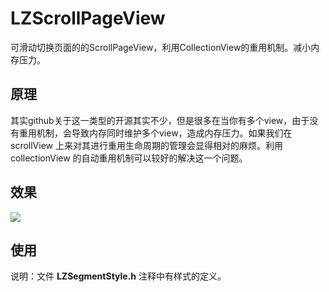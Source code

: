 # LZScrollPageView
可滑动切换页面的的ScrollPageView，利用CollectionView的重用机制。减小内存压力。

## 原理

其实github关于这一类型的开源其实不少，但是很多在当你有多个view，由于没有重用机制，会导致内存同时维护多个view，造成内存压力。如果我们在 scrollView 上来对其进行重用生命周期的管理会显得相对的麻烦。利用 collectionView 的自动重用机制可以较好的解决这一个问题。

## 效果

![](http://zen3-blog.oss-cn-shenzhen.aliyuncs.com/scrollPageView/iu.gif)

## 使用

说明：文件 **LZSegmentStyle.h** 注释中有样式的定义。